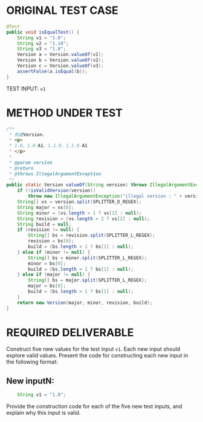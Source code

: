 # ORIGINAL TEST CASE
```java
@Test
public void isEqualTest() {
    String v1 = "1.0";
    String v2 = "1.10";
    String v3 = "1.0";
    Version a = Version.valueOf(v1);
    Version b = Version.valueOf(v2);
    Version c = Version.valueOf(v3);
    assertFalse(a.isEqual(b));
}

```
TEST INPUT: `v1`


# METHOD UNDER TEST
```java
/**
 * 构建Version。
 * <p>
 * 1.0、1.0-A1、1.1.0、1.1.0-A1
 * </p>
 *
 * @param version
 * @return
 * @throws IllegalArgumentException
 */
public static Version valueOf(String version) throws IllegalArgumentException {
    if (!isValidVersion(version))
        throw new IllegalArgumentException("illegal version : " + version);
    String[] vs = version.split(SPLITTER_D_REGEX);
    String major = vs[0];
    String minor = (vs.length > 1 ? vs[1] : null);
    String revision = (vs.length > 2 ? vs[2] : null);
    String build = null;
    if (revision != null) {
        String[] bs = revision.split(SPLITTER_L_REGEX);
        revision = bs[0];
        build = (bs.length > 1 ? bs[1] : null);
    } else if (minor != null) {
        String[] bs = minor.split(SPLITTER_L_REGEX);
        minor = bs[0];
        build = (bs.length > 1 ? bs[1] : null);
    } else if (major != null) {
        String[] bs = major.split(SPLITTER_L_REGEX);
        major = bs[0];
        build = (bs.length > 1 ? bs[1] : null);
    }
    return new Version(major, minor, revision, build);
}

```


# REQUIRED DELIVERABLE
Construct five new values for the test input `v1`. Each new input should explore valid values. Present the code for constructing each new input in the following format:
## New inputN:
```java
    String v1 = "1.0";
```

Provide the construction code for each of the five new test inputs, and explain why this input is valid. 